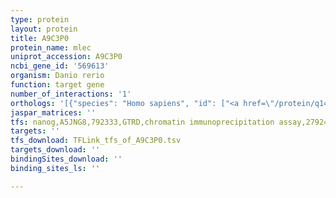 ```yaml
---
type: protein
layout: protein
title: A9C3P0
protein_name: mlec
uniprot_accession: A9C3P0
ncbi_gene_id: '569613'
organism: Danio rerio
function: target gene
number_of_interactions: '1'
orthologs: '[{"species": "Homo sapiens", "id": ["<a href=\"/protein/q14165\">Q14165</a>"]}, {"species": "Mus musculus", "id": ["<a href=\"/protein/q6zqi3\">Q6ZQI3</a>"]}, {"species": "Drosophila melanogaster", "id": ["<a href=\"/protein/q9vig0\">Q9VIG0</a>"]}, {"species": "Caenorhabditis elegans", "id": ["<a href=\"/protein/q95qg1\">Q95QG1</a>"]}]'
jaspar_matrices: ''
tfs: nanog,A5JNG8,792333,GTRD,chromatin immunoprecipitation assay,27924024%5Buid%5D,No
targets: ''
tfs_download: TFLink_tfs_of_A9C3P0.tsv
targets_download: ''
bindingSites_download: ''
binding_sites_ls: ''

---
```

